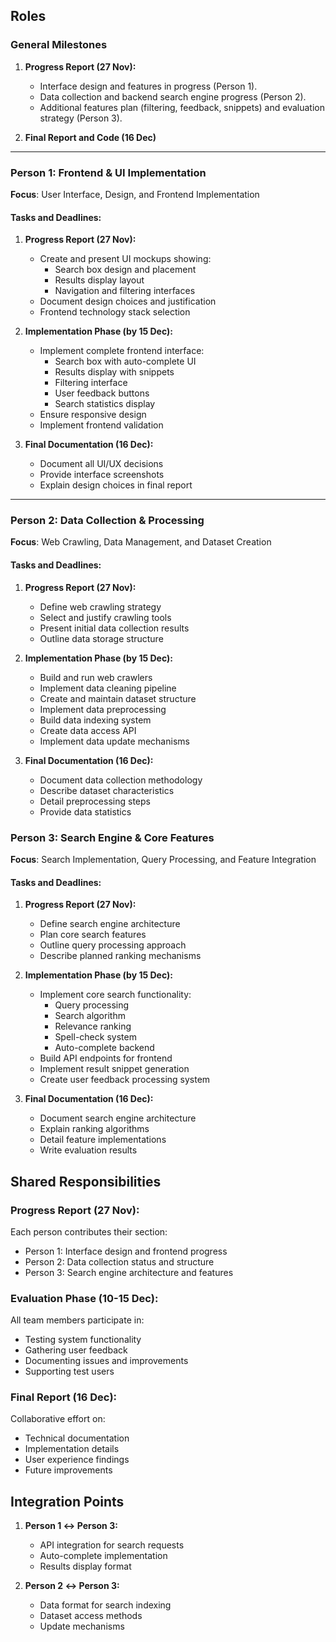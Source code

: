 ## Roles

### **General Milestones**

1. **Progress Report (27 Nov):**
   - Interface design and features in progress (Person 1).
   - Data collection and backend search engine progress (Person 2).
   - Additional features plan (filtering, feedback, snippets) and evaluation strategy (Person 3).

2. **Final Report and Code (16 Dec)**

---

### Person 1: Frontend & UI Implementation
**Focus**: User Interface, Design, and Frontend Implementation

#### Tasks and Deadlines:
1. **Progress Report (27 Nov):**
   - Create and present UI mockups showing:
     - Search box design and placement
     - Results display layout
     - Navigation and filtering interfaces
   - Document design choices and justification
   - Frontend technology stack selection

2. **Implementation Phase (by 15 Dec):**
   - Implement complete frontend interface:
     - Search box with auto-complete UI
     - Results display with snippets
     - Filtering interface
     - User feedback buttons
     - Search statistics display
   - Ensure responsive design
   - Implement frontend validation

3. **Final Documentation (16 Dec):**
   - Document all UI/UX decisions
   - Provide interface screenshots
   - Explain design choices in final report

---

### Person 2: Data Collection & Processing
**Focus**: Web Crawling, Data Management, and Dataset Creation

#### Tasks and Deadlines:
1. **Progress Report (27 Nov):**
   - Define web crawling strategy
   - Select and justify crawling tools
   - Present initial data collection results
   - Outline data storage structure

2. **Implementation Phase (by 15 Dec):**
   - Build and run web crawlers
   - Implement data cleaning pipeline
   - Create and maintain dataset structure
   - Implement data preprocessing
   - Build data indexing system
   - Create data access API
   - Implement data update mechanisms

3. **Final Documentation (16 Dec):**
   - Document data collection methodology
   - Describe dataset characteristics
   - Detail preprocessing steps
   - Provide data statistics

### Person 3: Search Engine & Core Features
**Focus**: Search Implementation, Query Processing, and Feature Integration

#### Tasks and Deadlines:
1. **Progress Report (27 Nov):**
   - Define search engine architecture
   - Plan core search features
   - Outline query processing approach
   - Describe planned ranking mechanisms

2. **Implementation Phase (by 15 Dec):**
   - Implement core search functionality:
     - Query processing
     - Search algorithm
     - Relevance ranking
     - Spell-check system
     - Auto-complete backend
   - Build API endpoints for frontend
   - Implement result snippet generation
   - Create user feedback processing system

3. **Final Documentation (16 Dec):**
   - Document search engine architecture
   - Explain ranking algorithms
   - Detail feature implementations
   - Write evaluation results

## Shared Responsibilities

### Progress Report (27 Nov):
Each person contributes their section:
- Person 1: Interface design and frontend progress
- Person 2: Data collection status and structure
- Person 3: Search engine architecture and features

### Evaluation Phase (10-15 Dec):
All team members participate in:
- Testing system functionality
- Gathering user feedback
- Documenting issues and improvements
- Supporting test users

### Final Report (16 Dec):
Collaborative effort on:
- Technical documentation
- Implementation details
- User experience findings
- Future improvements

## Integration Points

1. **Person 1 ↔ Person 3:**
   - API integration for search requests
   - Auto-complete implementation
   - Results display format

2. **Person 2 ↔ Person 3:**
   - Data format for search indexing
   - Dataset access methods
   - Update mechanisms
